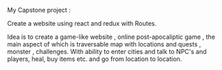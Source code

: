 My Capstone project :

Create a website using react and redux with Routes.

Idea is to create a game-like website , online post-apocaliptic game , the main aspect of which is traversable map with locations and quests , monster , challenges. With ability to enter cities and talk to NPC's and players, heal, buy items etc. and go from location to location.
